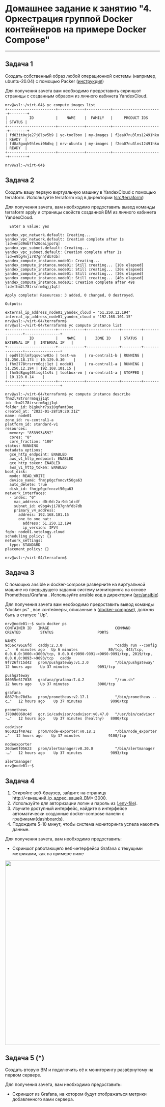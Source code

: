 # Домашнее задание к занятию "4. Оркестрация группой Docker контейнеров на примере Docker Compose"

---

## Задача 1

Создать собственный образ  любой операционной системы (например, ubuntu-20.04) с помощью Packer ([инструкция](https://cloud.yandex.ru/docs/tutorials/infrastructure-management/packer-quickstart))

Для получения зачета вам необходимо предоставить скриншот страницы с созданным образом из личного кабинета YandexCloud.
```shell
nrv@wsl:~/virt-04$ yc compute images list
+----------------------+------------+-----------+----------------------+--------+
|          ID          |    NAME    |  FAMILY   |     PRODUCT IDS      | STATUS |
+----------------------+------------+-----------+----------------------+--------+
| fd83it0eje27j8lpv5b9 | yc-toolbox | my-images | f2ea07nu3lns12491hku | READY  |
| fd8a8guqk9hleui06dkq | nrv-ubuntu | my-images | f2ea07nu3lns12491hku | READY  |
+----------------------+------------+-----------+----------------------+--------+

nrv@wsl:~/virt-04$
```

## Задача 2

Создать вашу первую виртуальную машину в YandexCloud с помощью terraform. 
Используйте terraform код в директории ([src/terraform](https://github.com/netology-group/virt-homeworks/tree/virt-11/05-virt-04-docker-compose/src/terraform))

Для получения зачета, вам необходимо предоставить вывод команды terraform apply и страницы свойств созданной ВМ из личного кабинета YandexCloud.

```shell
  Enter a value: yes

yandex_vpc_network.default: Creating...
yandex_vpc_network.default: Creation complete after 1s [id=enp39mb7fh20oaijpo7q]
yandex_vpc_subnet.default: Creating...
yandex_vpc_subnet.default: Creation complete after 1s [id=e9bg4vji787gnhfdb7db]
yandex_compute_instance.node01: Creating...
yandex_compute_instance.node01: Still creating... [10s elapsed]
yandex_compute_instance.node01: Still creating... [20s elapsed]
yandex_compute_instance.node01: Still creating... [30s elapsed]
yandex_compute_instance.node01: Still creating... [40s elapsed]
yandex_compute_instance.node01: Creation complete after 49s [id=fhm2l78trsrrm6qjj1qt]

Apply complete! Resources: 3 added, 0 changed, 0 destroyed.

Outputs:

external_ip_address_node01_yandex_cloud = "51.250.12.194"
internal_ip_address_node01_yandex_cloud = "192.168.101.15"
nrv@wsl:~/virt-04/terraform$
nrv@wsl:~/virt-04/terraform$ yc compute instance list
+----------------------+------------+---------------+---------+---------------+----------------+
|          ID          |    NAME    |    ZONE ID    | STATUS  |  EXTERNAL IP  |  INTERNAL IP   |
+----------------------+------------+---------------+---------+---------------+----------------+
| epd9l3jlm7pqsvcnv02o | test-vm    | ru-central1-b | RUNNING | 51.250.18.174 | 10.129.0.30    |
| fhm2l78trsrrm6qjj1qt | node01     | ru-central1-a | RUNNING | 51.250.12.194 | 192.168.101.15 |
| fhm5d8gog40lisgl1s9i | toolbox-vm | ru-central1-a | STOPPED |               | 10.128.0.14    |
+----------------------+------------+---------------+---------+---------------+----------------+

nrv@wsl:~/virt-04/terraform$ yc compute instance describe fhm2l78trsrrm6qjj1qt
id: fhm2l78trsrrm6qjj1qt
folder_id: b1gkuhr7ssi0qfamt3uq
created_at: "2023-01-28T19:20:31Z"
name: node01
zone_id: ru-central1-a
platform_id: standard-v1
resources:
  memory: "8589934592"
  cores: "8"
  core_fraction: "100"
status: RUNNING
metadata_options:
  gce_http_endpoint: ENABLED
  aws_v1_http_endpoint: ENABLED
  gce_http_token: ENABLED
  aws_v1_http_token: ENABLED
boot_disk:
  mode: READ_WRITE
  device_name: fhmjp0gcfnncvt50ga63
  auto_delete: true
  disk_id: fhmjp0gcfnncvt50ga63
network_interfaces:
  - index: "0"
    mac_address: d0:0d:2a:9d:1d:df
    subnet_id: e9bg4vji787gnhfdb7db
    primary_v4_address:
      address: 192.168.101.15
      one_to_one_nat:
        address: 51.250.12.194
        ip_version: IPV4
fqdn: node01.netology.cloud
scheduling_policy: {}
network_settings:
  type: STANDARD
placement_policy: {}

nrv@wsl:~/virt-04/terraform$
```

## Задача 3

С помощью ansible и docker-compose разверните на виртуальной машине из предыдущего задания систему мониторинга на основе Prometheus/Grafana .
Используйте ansible код в директории ([src/ansible](https://github.com/netology-group/virt-homeworks/tree/virt-11/05-virt-04-docker-compose/src/ansible))

Для получения зачета вам необходимо предоставить вывод команды "docker ps" , все контейнеры, описанные в ([docker-compose](https://github.com/netology-group/virt-homeworks/blob/virt-11/05-virt-04-docker-compose/src/ansible/stack/docker-compose.yaml)),  должны быть в статусе "Up".
```shell
nrv@node01:~$ sudo docker ps
CONTAINER ID   IMAGE                              COMMAND                  CREATED         STATUS                    PORTS
                                                                              NAMES
9d56c79616fd   caddy:2.3.0                        "caddy run --config …"   6 minutes ago   Up 6 minutes              80/tcp, 443/tcp, 0.0.0.0:3000->3000/tcp, 0.0.0.0:9090-9091->9090-9091/tcp, 2019/tcp, 0.0.0.0:9093->9093/tcp   caddy
9f726f715d42   prom/pushgateway:v1.2.0            "/bin/pushgateway"       12 hours ago    Up 37 minutes             9091/tcp
                                                                              pushgateway
06055e617038   grafana/grafana:7.4.2              "/run.sh"                12 hours ago    Up 37 minutes             3000/tcp
                                                                              grafana
0887fbe70d3a   prom/prometheus:v2.17.1            "/bin/prometheus --c…"   12 hours ago    Up 37 minutes             9090/tcp
                                                                              prometheus
3700d0060c4d   gcr.io/cadvisor/cadvisor:v0.47.0   "/usr/bin/cadvisor -…"   12 hours ago    Up 37 minutes (healthy)   8080/tcp
                                                                              cadvisor
965022f487e2   prom/node-exporter:v0.18.1         "/bin/node_exporter …"   12 hours ago    Up 37 minutes             9100/tcp
                                                                              nodeexporter
26dae0f05623   prom/alertmanager:v0.20.0          "/bin/alertmanager -…"   12 hours ago    Up 37 minutes             9093/tcp
                                                                              alertmanager
nrv@node01:~$
```

## Задача 4

1. Откройте веб-браузер, зайдите на страницу http://<внешний_ip_адрес_вашей_ВМ>:3000.
2. Используйте для авторизации логин и пароль из ([.env-file](https://github.com/netology-group/virt-homeworks/blob/virt-11/05-virt-04-docker-compose/src/ansible/stack/.env)).
3. Изучите доступный интерфейс, найдите в интерфейсе автоматически созданные docker-compose панели с графиками([dashboards](https://grafana.com/docs/grafana/latest/dashboards/use-dashboards/)).
4. Подождите 5-10 минут, чтобы система мониторинга успела накопить данные.

Для получения зачета, вам необходимо предоставить: 
- Скриншот работающего веб-интерфейса Grafana с текущими метриками, как на примере ниже
<p align="center">
  <img width="1200" height="600" src="./assets/yc_02.png">
</p>

## Задача 5 (*)

Создать вторую ВМ и подключить её к мониторингу развёрнутому на первом сервере.

Для получения зачета, вам необходимо предоставить:
- Скриншот из Grafana, на котором будут отображаться метрики добавленного вами сервера.
